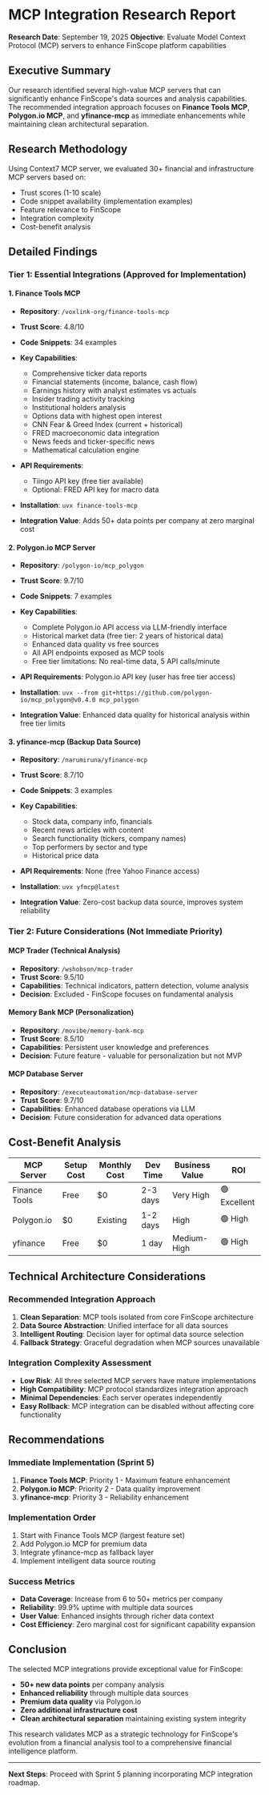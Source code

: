 # MCP Integration Research Report

**Research Date**: September 19, 2025
**Objective**: Evaluate Model Context Protocol (MCP) servers to enhance FinScope platform capabilities

## Executive Summary

Our research identified several high-value MCP servers that can significantly enhance FinScope's data sources and analysis capabilities. The recommended integration approach focuses on **Finance Tools MCP**, **Polygon.io MCP**, and **yfinance-mcp** as immediate enhancements while maintaining clean architectural separation.

## Research Methodology

Using Context7 MCP server, we evaluated 30+ financial and infrastructure MCP servers based on:
- Trust scores (1-10 scale)
- Code snippet availability (implementation examples)
- Feature relevance to FinScope
- Integration complexity
- Cost-benefit analysis

## Detailed Findings

### Tier 1: Essential Integrations (Approved for Implementation)

#### 1. Finance Tools MCP
- **Repository**: `/voxlink-org/finance-tools-mcp`
- **Trust Score**: 4.8/10
- **Code Snippets**: 34 examples
- **Key Capabilities**:
  - Comprehensive ticker data reports
  - Financial statements (income, balance, cash flow)
  - Earnings history with analyst estimates vs actuals
  - Insider trading activity tracking
  - Institutional holders analysis
  - Options data with highest open interest
  - CNN Fear & Greed Index (current + historical)
  - FRED macroeconomic data integration
  - News feeds and ticker-specific news
  - Mathematical calculation engine

- **API Requirements**:
  - Tiingo API key (free tier available)
  - Optional: FRED API key for macro data
- **Installation**: `uvx finance-tools-mcp`
- **Integration Value**: Adds 50+ data points per company at zero marginal cost

#### 2. Polygon.io MCP Server
- **Repository**: `/polygon-io/mcp_polygon`
- **Trust Score**: 9.7/10
- **Code Snippets**: 7 examples
- **Key Capabilities**:
  - Complete Polygon.io API access via LLM-friendly interface
  - Historical market data (free tier: 2 years of historical data)
  - Enhanced data quality vs free sources
  - All API endpoints exposed as MCP tools
  - Free tier limitations: No real-time data, 5 API calls/minute

- **API Requirements**: Polygon.io API key (user has free tier access)
- **Installation**: `uvx --from git+https://github.com/polygon-io/mcp_polygon@v0.4.0 mcp_polygon`
- **Integration Value**: Enhanced data quality for historical analysis within free tier limits

#### 3. yfinance-mcp (Backup Data Source)
- **Repository**: `/narumiruna/yfinance-mcp`
- **Trust Score**: 8.7/10
- **Code Snippets**: 3 examples
- **Key Capabilities**:
  - Stock data, company info, financials
  - Recent news articles with content
  - Search functionality (tickers, company names)
  - Top performers by sector and type
  - Historical price data

- **API Requirements**: None (free Yahoo Finance access)
- **Installation**: `uvx yfmcp@latest`
- **Integration Value**: Zero-cost backup data source, improves system reliability

### Tier 2: Future Considerations (Not Immediate Priority)

#### MCP Trader (Technical Analysis)
- **Repository**: `/wshobson/mcp-trader`
- **Trust Score**: 9.5/10
- **Capabilities**: Technical indicators, pattern detection, volume analysis
- **Decision**: Excluded - FinScope focuses on fundamental analysis

#### Memory Bank MCP (Personalization)
- **Repository**: `/movibe/memory-bank-mcp`
- **Trust Score**: 8.5/10
- **Capabilities**: Persistent user knowledge and preferences
- **Decision**: Future feature - valuable for personalization but not MVP

#### MCP Database Server
- **Repository**: `/executeautomation/mcp-database-server`
- **Trust Score**: 9.7/10
- **Capabilities**: Enhanced database operations via LLM
- **Decision**: Future consideration for advanced data operations

## Cost-Benefit Analysis

| MCP Server | Setup Cost | Monthly Cost | Dev Time | Business Value | ROI |
|------------|------------|--------------|----------|----------------|-----|
| Finance Tools | Free | $0 | 2-3 days | Very High | 🟢 Excellent |
| Polygon.io | $0 | Existing | 1-2 days | High | 🟢 High |
| yfinance | Free | $0 | 1 day | Medium-High | 🟢 High |

## Technical Architecture Considerations

### Recommended Integration Approach
1. **Clean Separation**: MCP tools isolated from core FinScope architecture
2. **Data Source Abstraction**: Unified interface for all data sources
3. **Intelligent Routing**: Decision layer for optimal data source selection
4. **Fallback Strategy**: Graceful degradation when MCP sources unavailable

### Integration Complexity Assessment
- **Low Risk**: All three selected MCP servers have mature implementations
- **High Compatibility**: MCP protocol standardizes integration approach
- **Minimal Dependencies**: Each server operates independently
- **Easy Rollback**: MCP integration can be disabled without affecting core functionality

## Recommendations

### Immediate Implementation (Sprint 5)
1. **Finance Tools MCP**: Priority 1 - Maximum feature enhancement
2. **Polygon.io MCP**: Priority 2 - Data quality improvement
3. **yfinance-mcp**: Priority 3 - Reliability enhancement

### Implementation Order
1. Start with Finance Tools MCP (largest feature set)
2. Add Polygon.io MCP for premium data
3. Integrate yfinance-mcp as fallback layer
4. Implement intelligent data source routing

### Success Metrics
- **Data Coverage**: Increase from 6 to 50+ metrics per company
- **Reliability**: 99.9% uptime with multiple data sources
- **User Value**: Enhanced insights through richer data context
- **Cost Efficiency**: Zero marginal cost for significant capability expansion

## Conclusion

The selected MCP integrations provide exceptional value for FinScope:
- **50+ new data points** per company analysis
- **Enhanced reliability** through multiple data sources
- **Premium data quality** via Polygon.io
- **Zero additional infrastructure cost**
- **Clean architectural separation** maintaining existing system integrity

This research validates MCP as a strategic technology for FinScope's evolution from a financial analysis tool to a comprehensive financial intelligence platform.

---

**Next Steps**: Proceed with Sprint 5 planning incorporating MCP integration roadmap.